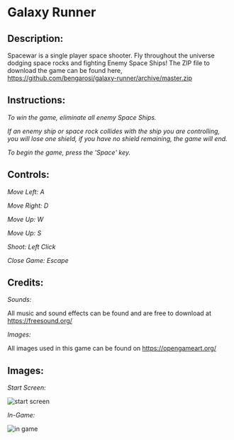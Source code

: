 # Galaxy Runner

## Description:
  Spacewar is a single player space shooter. Fly throughout the universe dodging space rocks and fighting Enemy Space Ships! The ZIP file to download the game can be found here,  https://github.com/bengarosi/galaxy-runner/archive/master.zip

## Instructions:
  _To win the game, eliminate all enemy Space Ships._

  _If an enemy ship or space rock collides with the ship you are controlling, you will lose one shield, if you have no shield remaining, the game will end._

  _To begin the game, press the 'Space' key._

## Controls:
  _Move Left: A_

  _Move Right: D_

  _Move Up: W_

  _Move Up: S_

  _Shoot: Left Click_

  _Close Game: Escape_

## Credits:
  _Sounds:_

  All music and sound effects can be found and are free to download at https://freesound.org/ 
  
  _Images:_

  All images used in this game can be found on https://opengameart.org/

## Images:
  _Start Screen:_
  
  ![start screen](https://github.com/bengarosi/bengarosi.github.io/space_war/assets/images/screenshots/ss1.png)

  _In-Game:_
  
  ![in game](https://github.com/bengarosi/bengarosi.github.io/space_war/assets/images/screenshots/ss2.png)

